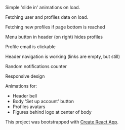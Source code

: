 Simple 'slide in' animations on load.

Fetching user and profiles data on load.

Fetching new profiles if page bottom is reached

Menu button in header (on right) hides profiles

Profile email is clickable

Header navigation is working (links are empty, but still)

Random notifications counter

Responsive design

Animations for:
- Header bell
- Body 'Set up account' button
- Profiles avatars
- Figures behind logo at center of body

This project was bootstrapped with [Create React App](https://github.com/facebook/create-react-app).
